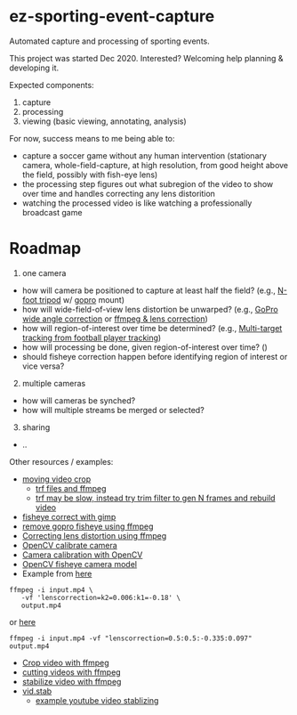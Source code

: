 # ez-sporting-event-capture

Automated capture and processing of sporting events.

This project was started Dec 2020.  Interested?  Welcoming help planning & developing it.

Expected components:

1. capture
2. processing
3. viewing (basic viewing, annotating, analysis)

For now, success means to me being able to:
 - capture a soccer game without any human intervention (stationary camera, whole-field-capture, at high resolution, from good height above the field, possibly with fish-eye lens)
 - the processing step figures out what subregion of the video to show over time and handles correcting any lens distorition
 - watching the processed video is like watching a professionally broadcast game

# Roadmap

1. one camera
 - how will camera be positioned to capture at least half the field?  (e.g., [N-foot tripod](https://www.amazon.com/Glide-Gear-Camera-Sports-Tripod/dp/B07S9VNR73) w/ [gopro]() mount)
 - how will wide-field-of-view lens distortion be unwarped? (e.g., [GoPro wide angle correction](https://www.rcgroups.com/forums/showthread.php?1711535-Gimp-2-8-and-GoPro-wide-angle-correction) or [ffmpeg & lens correction](http://ffmpeg.org/ffmpeg-filters.html#lenscorrection))
 - how will region-of-interest over time be determined? (e.g., [Multi-target tracking from football player tracking](https://www.researchgate.net/publication/251415375_Multi-target_Tracking_on_a_Large_Scale_Experiences_from_Football_Player_Tracking))
 - how will processing be done, given region-of-interest over time? ([]())
 - should fisheye correction happen before identifying region of interest or vice versa?

2. multiple cameras
 - how will cameras be synched?
 - how will multiple streams be merged or selected?

3. sharing
 - .. 

Other resources / examples:
 - [moving video crop](https://video.stackexchange.com/questions/15417/moving-crop-in-video)
   - [trf files and ffmpeg](https://video.stackexchange.com/a/15465)
   - [trf may be slow, instead try trim filter to gen N frames and rebuild video](https://video.stackexchange.com/questions/15417/moving-crop-in-video#comment28207_19403)
 - [fisheye correct with gimp](https://www.rcgroups.com/forums/showthread.php?1711535-Gimp-2-8-and-GoPro-wide-angle-correction)
 - [remove gopro fisheye using ffmpeg](https://stackoverflow.com/questions/30832248/is-there-a-way-to-remove-gopro-fisheye-using-ffmpeg)
 - [Correcting lens distortion using ffmpeg](https://www.danielplayfaircal.com/blogging/ffmpeg/lensfun/v360/lenscorrection/fisheye/dodgeball/2020/03/24/correcting-lens-distortion-with-ffmpeg.html)
 - [OpenCV calibrate camera](https://docs.opencv.org/master/d9/d0c/group__calib3d.html#ga3207604e4b1a1758aa66acb6ed5aa65d)
 - [Camera calibration with OpenCV](https://docs.opencv.org/2.4/doc/tutorials/calib3d/camera_calibration/camera_calibration.html)
 - [OpenCV fisheye camera model](https://docs.opencv.org/master/db/d58/group__calib3d__fisheye.html#gsc.tab=0)
 - Example from [here](https://stackoverflow.com/a/55229835)
 
 ```
 ffmpeg -i input.mp4 \
    -vf 'lenscorrection=k2=0.006:k1=-0.18' \
    output.mp4
```

or [here](https://stackoverflow.com/a/55695738)

```
ffmpeg -i input.mp4 -vf "lenscorrection=0.5:0.5:-0.335:0.097" output.mp4
```

 - [Crop video with ffmpeg](https://video.stackexchange.com/questions/4563/how-can-i-crop-a-video-with-ffmpeg)
 - [cutting videos with ffmpeg](http://www.markbuckler.com/post/cutting-ffmpeg/)
 - [stabilize video with ffmpeg](http://public.hronopik.de/vid.stab/)
 - [vid.stab](http://public.hronopik.de/vid.stab/features.php?lang=en)
   - [example youtube video stablizing](https://youtu.be/HYE3KAl8RAQ)
